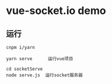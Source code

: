 # vue-socket.io demo
## 运行
```
cnpm i/yarn 

yarn serve      运行vue项目

cd socketServe
node serve.js  运行socket服务器

```
